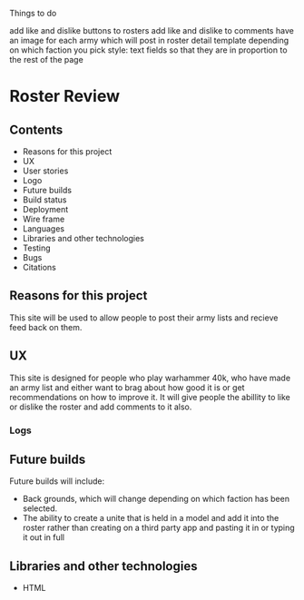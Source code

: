 Things to do

add like and dislike buttons to rosters
add like and dislike to comments
have an image for each army which will post in roster detail template depending on which faction you pick
style: text fields so that they are in proportion to the rest of the page


# Roster Review

## Contents

* Reasons for this project
* UX
* User stories
* Logo
* Future builds
* Build status
* Deployment
* Wire frame
* Languages
* Libraries and other technologies
* Testing
* Bugs
* Citations

## Reasons for this project

This site will be used to allow people to post their army lists and recieve feed back on them.

## UX

This site is designed for people who play warhammer 40k, who have made an army list and either want to brag about how good it is or get recommendations on how to improve it. It will give people the abillity to like or dislike the roster and add comments to it also.

### Logs

## Future builds

Future builds will include:
* Back grounds, which will change depending on which faction has been selected.
* The ability to create a unite that is held in a model and add it into the roster rather than creating on a third party app and pasting it in or typing it out in full

## Libraries and other technologies

* HTML
